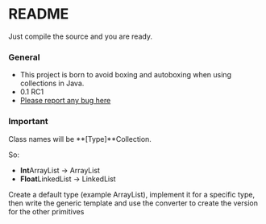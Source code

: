 # README #

Just compile the source and you are ready.

### General ###

* This project is born to avoid boxing and autoboxing when using collections in Java.
* 0.1 RC1
* [Please report any bug here](https://bitbucket.org/rrev/primitivecollections/issues?status=new&status=open)

### Important ###

Class names will be **[Type]**Collection.

So:

- **Int**ArrayList -> ArrayList<Integer>
- **Float**LinkedList -> LinkedList<Float>

Create a default type (example ArrayList), implement it for a specific type, then write the generic template and use the converter to create the version for the other primitives